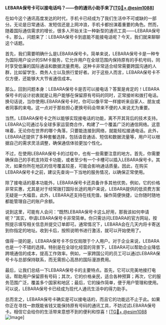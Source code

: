 **LEBARA保号卡可以接电话吗？——你的通讯小助手来了[[TG💪+ @esim1088](https://t.me/s/esim1088)]**

在如今这个通讯高度发达的时代，手机卡已经成为了我们生活中不可或缺的一部分。无论是日常通话、发短信还是上网冲浪，手机卡都扮演着重要的角色。然而，随着国际通信需求的增长，很多人开始关注一种新型的通讯工具——LEBARA保号卡。那么，问题来了：LEBARA保号卡到底能不能接电话呢？今天，我们就来聊聊这个话题。

首先，我们需要明确什么是LEBARA保号卡。简单来说，LEBARA保号卡是一种专为国际用户设计的SIM卡服务，它允许用户在全球范围内保持原有的手机号码，同时享受低廉的国际通话和数据流量费用。这种卡非常适合经常需要跨国沟通的人群，比如留学生、商务人士以及旅行爱好者。对于这些人而言，LEBARA保号卡不仅方便，还能够大大节省通信成本。

那么，回到问题本身：LEBARA保号卡是否可以接电话？答案是肯定的！LEBARA保号卡的设计初衷就是让用户能够在保留原有号码的同时，正常接听和拨打电话。换句话说，当你使用LEBARA保号卡时，你可以像平常一样接听来自家人、朋友或者同事的来电。这一点对于那些担心更换号码会带来不便的人来说尤为重要。

当然，LEBARA保号卡之所以能够实现接电话的功能，离不开其背后的技术支持。LEBARA公司通过与全球多家运营商合作，构建了一个覆盖广泛的通信网络。这意味着，无论你在世界的哪个角落，只要能连接到网络，就能轻松接通电话。此外，LEBARA还提供了多种套餐选择，包括语音通话、短信和数据流量等，用户可以根据自己的需求灵活调整，确保通信体验更加个性化。

不过，在使用LEBARA保号卡的过程中，也有一些需要注意的地方。首先，你需要确保自己的手机支持双卡功能，或者至少有一个卡槽可以插入LEBARA保号卡。其次，如果你所在地区的信号覆盖较差，可能会影响通话质量。因此，在购买LEBARA保号卡之前，建议先查询一下当地的服务情况，以确保正常使用。

除了接电话的基本功能外，LEBARA保号卡还具备许多其他优势。例如，它的价格非常实惠，尤其是对于经常拨打国际长途的用户来说，LEBARA提供的低资费方案无疑是一大福音。此外，LEBARA还支持在线充值，操作简便快捷，让你随时随地都能管理自己的账户余额。

说到这里，可能有人会问：“既然LEBARA保号卡这么好用，那我该如何申请呢？”其实，申请LEBARA保号卡非常简单。你只需访问LEBARA的官方网站，按照提示填写相关信息并提交订单即可。通常情况下，LEBARA会在几天内将卡寄送到你指定的地址。收到卡后，按照说明书进行激活，就可以开始使用了。

值得一提的是，LEBARA保号卡不仅仅局限于个人用户。对于企业来说，LEBARA也是一个不错的选择。特别是在全球化经营的背景下，LEBARA可以帮助企业降低跨境通信的成本，提高工作效率。例如，一家跨国公司的员工可以通过LEBARA保号卡与总部保持联系，而无需担心高昂的国际漫游费用。

最后，让我们总结一下LEBARA保号卡的主要特点。首先，它可以完美地接打电话，帮助用户保留原有号码；其次，它的价格亲民，适合各种预算；再次，它的服务范围广泛，覆盖多个国家和地区；最后，它的操作简单，便于用户管理和使用。可以说，LEBARA保号卡已经成为现代人通讯生活中的得力助手。

总而言之，LEBARA保号卡确实是可以接电话的，而且它的功能远不止于此。如果你正在寻找一款既能省钱又能保持原有号码的通讯工具，不妨试试LEBARA保号卡。相信它会给你的生活带来意想不到的便利和惊喜！[[TG💪+ @esim1088](https://t.me/s/esim1088) ![Image](https://i.postimg.cc/4NQfJmqS/Snipaste-2025-05-13-00-14-12.png)]